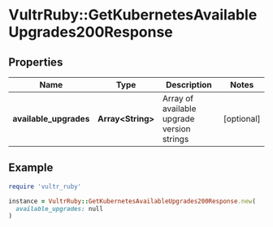# VultrRuby::GetKubernetesAvailableUpgrades200Response

## Properties

| Name | Type | Description | Notes |
| ---- | ---- | ----------- | ----- |
| **available_upgrades** | **Array&lt;String&gt;** | Array of available upgrade version strings | [optional] |

## Example

```ruby
require 'vultr_ruby'

instance = VultrRuby::GetKubernetesAvailableUpgrades200Response.new(
  available_upgrades: null
)
```

